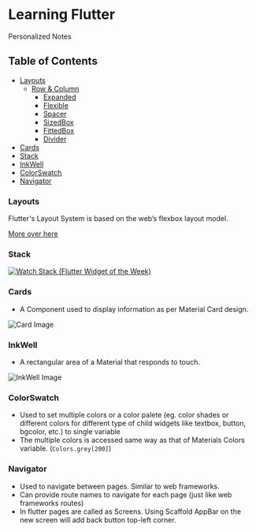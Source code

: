 # Learning Flutter
Personalized Notes

## Table of Contents

* [Layouts](#layouts)
  * [Row & Column](docs/layouts.md#row--column)
    * [Expanded](docs/layouts.md#Expanded)
    * [Flexible](docs/layouts.md#Flexible)
    * [Spacer](docs/layouts.md#Spacer)
    * [SizedBox](docs/layouts.md#SizedBox)
    * [FittedBox](docs/layouts.md#FittedBox)
    * [Divider](docs/layouts.md#Divider)
* [Cards](#cards)
* [Stack](#stack)
* [InkWell](#InkWell)
* [ColorSwatch](#ColorSwatch)
* [Navigator](#Navigator)

### Layouts

Flutter's Layout System is based on the web’s flexbox layout model.

[More over here](./docs/layouts.md)

### Stack

[![Watch Stack \(Flutter Widget of the Week\)](https://img.youtube.com/vi/liEGSeD3Zt8/hqdefault.jpg)](https://youtu.be/liEGSeD3Zt8)

### Cards
- A Component used to display information as per Material Card design.

![Card Image](https://flutter.github.io/assets-for-api-docs/assets/material/card.png)

### InkWell
- A rectangular area of a Material that responds to touch.

![InkWell Image](https://flutter.github.io/assets-for-api-docs/assets/material/ink_well.png)


### ColorSwatch
- Used to set multiple colors or a color palete (eg. color shades or different colors for different type of child widgets like textbox, button, bgcolor, etc.) to single variable
- The multiple colors is accessed same way as that of Materials Colors variable. (`Colors.grey[200]`)

### Navigator
- Used to navigate between pages. Similar to web frameworks.
- Can provide route names to navigate for each page (just like web frameworks routes)
- In flutter pages are called as Screens. Using Scaffold AppBar on the new screen will add back button top-left corner.